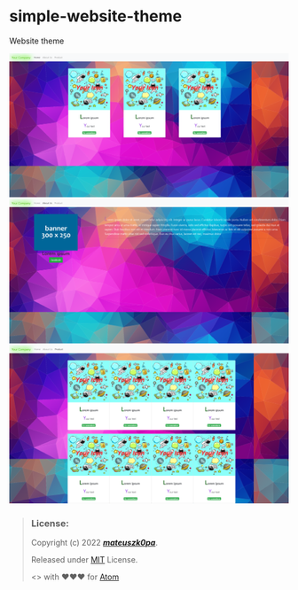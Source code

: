 # simple-website-theme
Website theme

![screen](https://raw.githubusercontent.com/mateuszk0pa/simple-website-theme/screen/screen.png)
![screen](https://raw.githubusercontent.com/mateuszk0pa/simple-website-theme/screen/screen%20(1).png)
![screen](https://raw.githubusercontent.com/mateuszk0pa/simple-website-theme/screen/screen%20(2).png)

> ### License:
> Copyright (c) 2022 ***[mateuszk0pa](https://github.com/mateuszk0pa)***.
>
> Released under [MIT](https://choosealicense.com/licenses/mit/) License.
>
> <> with ❤❤❤ for [Atom](https://atom.io)
